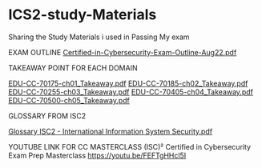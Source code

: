 # ICS2-study-Materials
Sharing the Study Materials i used in Passing My exam

EXAM OUTLINE 
[Certified-in-Cybersecurity-Exam-Outline-Aug22.pdf](https://github.com/Simon-Jr/ICS2-study-Materials/files/10498863/Certified-in-Cybersecurity-Exam-Outline-Aug22.pdf)


TAKEAWAY POINT FOR EACH DOMAIN 

[EDU-CC-70175-ch01_Takeaway.pdf](https://github.com/Simon-Jr/ICS2-study-Materials/files/10498898/EDU-CC-70175-ch01_Takeaway.pdf)
[EDU-CC-70185-ch02_Takeaway.pdf](https://github.com/Simon-Jr/ICS2-study-Materials/files/10498899/EDU-CC-70185-ch02_Takeaway.pdf)
[EDU-CC-70255-ch03_Takeaway.pdf](https://github.com/Simon-Jr/ICS2-study-Materials/files/10498901/EDU-CC-70255-ch03_Takeaway.pdf)
[EDU-CC-70405-ch04_Takeaway.pdf](https://github.com/Simon-Jr/ICS2-study-Materials/files/10498902/EDU-CC-70405-ch04_Takeaway.pdf)
[EDU-CC-70500-ch05_Takeaway.pdf](https://github.com/Simon-Jr/ICS2-study-Materials/files/10498903/EDU-CC-70500-ch05_Takeaway.pdf)


GLOSSARY FROM ISC2

[Glossary ISC2 - International Information System Security.pdf](https://github.com/Simon-Jr/ICS2-study-Materials/files/10498882/Glossary.ISC2.-.International.Information.System.Security.pdf)

YOUTUBE LINK FOR CC MASTERCLASS
(ISC)² Certified in Cybersecurity Exam Prep Masterclass
https://youtu.be/FEFTgHHcl5I
